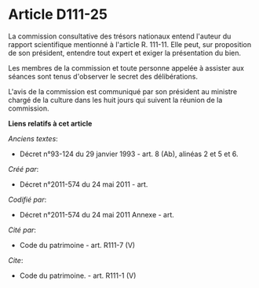 # Article D111-25

La commission consultative des trésors nationaux entend l'auteur du rapport scientifique mentionné à l'article R. 111-11.
Elle peut, sur proposition de son président, entendre tout expert et exiger la présentation du bien.

Les membres de la commission et toute personne appelée à assister aux séances sont tenus d'observer le secret des
délibérations.

L'avis de la commission est communiqué par son président au ministre chargé de la culture dans les huit jours qui suivent la
réunion de la commission.

**Liens relatifs à cet article**

_Anciens textes_:

  - Décret n°93-124 du 29 janvier 1993 - art. 8 (Ab), alinéas 2 et 5 et 6.

_Créé par_:

  - Décret n°2011-574 du 24 mai 2011  - art.

_Codifié par_:

  - Décret n°2011-574 du 24 mai 2011 Annexe - art.

_Cité par_:

  - Code du patrimoine - art. R111-7 (V)

_Cite_:

  - Code du patrimoine. - art. R111-1 (V)
